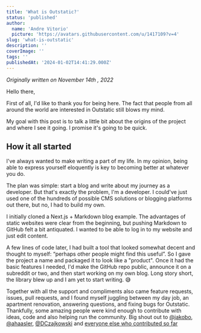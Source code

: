 ```yaml
---
title: 'What is Outstatic?'
status: 'published'
author:
  name: 'Andre Vitorio'
  picture: 'https://avatars.githubusercontent.com/u/1417109?v=4'
slug: 'what-is-outstatic'
description: ''
coverImage: ''
tags: ''
publishedAt: '2024-01-02T14:41:29.000Z'
---
```


*Originally written on November 14th , 2022*

Hello there,

First of all, I'd like to thank you for being here. The fact that people from all around the world are interested in Outstatic still blows my mind.

My goal with this post is to talk a little bit about the origins of the project and where I see it going. I promise it's going to be quick.

## How it all started

I've always wanted to make writing a part of my life. In my opinion, being able to express yourself eloquently is key to becoming better at whatever you do.

The plan was simple: start a blog and write about my journey as a developer. But that's exactly the problem, I'm a developer. I could've just used one of the hundreds of possible CMS solutions or blogging platforms out there, but no, I had to build my own.

I initially cloned a Next.js + Markdown blog example. The advantages of static websites were clear from the beginning, but pushing Markdown to GitHub felt a bit antiquated. I wanted to be able to log in to my website and just edit content.

A few lines of code later, I had built a tool that looked somewhat decent and thought to myself: “perhaps other people might find this useful”. So I gave the project a name and packaged it to look like a "product". Once it had the basic features I needed, I'd make the GitHub repo public, announce it on a subreddit or two, and then start working on my own blog. Long story short, the library blew up and I am yet to start writing. 😅

Together with all the support and compliments also came feature requests, issues, pull requests, and I found myself juggling between my day job, an apartment renovation, answering questions, and fixing bugs for Outstatic. Thankfully, some amazing people were kind enough to contribute with ideas, code and also helping run the community. Big shout out to [@jakobo](https://github.com/jakobo), [@ahaasler](https://github.com/ahaasler), [@DCzajkowski](https://github.com/DCzajkowski) and [everyone else who contributed so far](https://github.com/avitorio/outstatic/graphs/contributors)